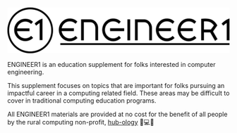 #

![](images/engineer1-logo.svg)


ENGINEER1 is an education supplement for folks interested in computer engineering.


This supplement focuses on topics that are important for folks pursuing an 
impactful career in a computing related field.   These areas may be difficult
to cover in traditional computing education programs.

All ENGINEER1 materials are provided at no cost for the benefit of all people 
by the rural computing non-profit, [hub-ology](https://hub-ology.org) 🚜💻📡
